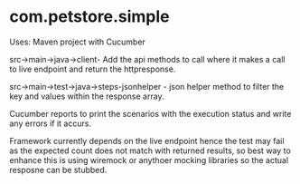 # com.petstore.simple

Uses: Maven project with Cucumber

src->main->java->client- Add the api methods to call where it makes a call to live endpoint and return the httpresponse.

src->main->test->java->steps-jsonhelper - json helper method to filter the key and values within the response array.

Cucumber reports to print the scenarios with the execution status and write any errors if it accurs.

Framework currently depends on the live endpoint hence the test may fail as the expected count does not match with returned results, so best way to enhance this is using wiremock or anythoer mocking libraries so the actual resposne can be stubbed.
